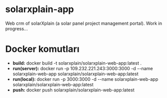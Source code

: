 # solarxplain-app

Web crm of solarXplain (a solar panel project management portal). Work in progress...


# Docker komutları

- **build:** docker build -t solarxplain/solarxplain-web-app:latest .
- **run(server):** docker run -p 109.232.221.243:3000:3000 -d --name solarxplain-web-app solarxplain/solarxplain-web-app:latest
- **run(local):** docker run -p 3000:3000 -d --name solarxplain-web-app solarxplain/solarxplain-web-app:latest
- **push:** docker push solarxplain/solarxplain-web-app:latest
